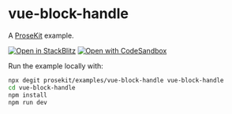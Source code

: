 # vue-block-handle

A [ProseKit](https://prosekit.dev) example.

[![Open in StackBlitz](https://developer.stackblitz.com/img/open_in_stackblitz.svg)](https://stackblitz.com/github/prosekit/examples/tree/master/vue-block-handle)
[![Open with CodeSandbox](https://assets.codesandbox.io/github/button-edit-lime.svg)](https://codesandbox.io/p/sandbox/github/prosekit/examples/tree/master/vue-block-handle)

Run the example locally with:

```bash
npx degit prosekit/examples/vue-block-handle vue-block-handle
cd vue-block-handle
npm install
npm run dev
```
